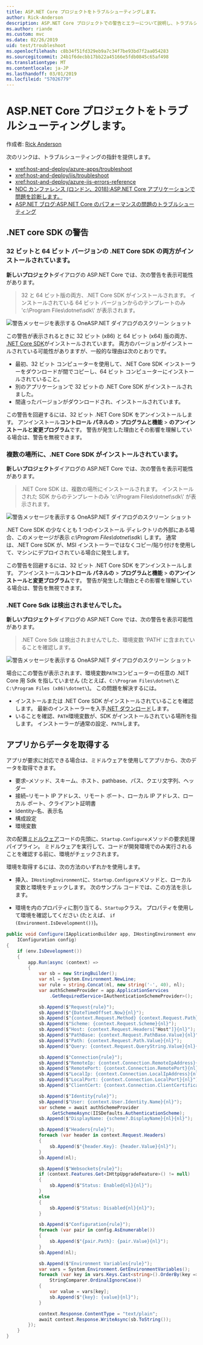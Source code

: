 ```yaml
---
title: ASP.NET Core プロジェクトをトラブルシューティングします。
author: Rick-Anderson
description: ASP.NET Core プロジェクトでの警告とエラーについて説明し、トラブルシューティングを行います。
ms.author: riande
ms.custom: mvc
ms.date: 02/26/2019
uid: test/troubleshoot
ms.openlocfilehash: c8b34f51fd329eb9a7c34f7be93bd7f2aa054283
ms.sourcegitcommit: 24b1f6decbb17bb22a45166e5fdb0845c65af498
ms.translationtype: MT
ms.contentlocale: ja-JP
ms.lasthandoff: 03/01/2019
ms.locfileid: "57026779"
---
```

# <a name="troubleshoot-aspnet-core-projects"></a>ASP.NET Core プロジェクトをトラブルシューティングします。

作成者: [Rick Anderson](https://twitter.com/RickAndMSFT)

次のリンクは、トラブルシューティングの指針を提供します。

* <xref:host-and-deploy/azure-apps/troubleshoot>
* <xref:host-and-deploy/iis/troubleshoot>
* <xref:host-and-deploy/azure-iis-errors-reference>
* [NDC カンファレンス (ロンドン、2018):ASP.NET Core アプリケーションで問題を診断します。](https://www.youtube.com/watch?v=RYI0DHoIVaA)
* [ASP.NET ブログ:ASP.NET Core のパフォーマンスの問題のトラブルシューティング](https://blogs.msdn.microsoft.com/webdev/2018/05/23/asp-net-core-performance-improvements/)

## <a name="net-core-sdk-warnings"></a>.NET core SDK の警告

### <a name="both-the-32-bit-and-64-bit-versions-of-the-net-core-sdk-are-installed"></a>32 ビットと 64 ビット バージョンの .NET Core SDK の両方がインストールされています。

**新しいプロジェクト**ダイアログの ASP.NET Core では、次の警告を表示可能性があります。

> 32 と 64 ビット版の両方、.NET Core SDK がインストールされます。 インストールされている 64 ビット バージョンからのテンプレートのみ 'c:\\Program Files\\dotnet\\sdk\\' が表示されます。

![警告メッセージを表示する OneASP.NET ダイアログのスクリーン ショット](troubleshoot/_static/both32and64bit.png)

この警告が表示されるときに 32 ビット (x86) と 64 ビット (x64) 版の両方、 [.NET Core SDK](https://www.microsoft.com/net/download/all)がインストールされています。 両方のバージョンがインストールされている可能性がありますが、一般的な理由は次のとおりです。

* 最初、32 ビット コンピューターを使用して、.NET Core SDK インストーラーをダウンロードが間でコピーし、64 ビット コンピューターにインストールされていること。
* 別のアプリケーションで 32 ビットの .NET Core SDK がインストールされました。
* 間違ったバージョンがダウンロードされ、インストールされています。

この警告を回避するには、32 ビット .NET Core SDK をアンインストールします。 アンインストール**コントロール パネルの** > **プログラムと機能** > **のアンインストールと変更プログラム**です。 警告が発生した理由とその影響を理解している場合は、警告を無視できます。

### <a name="the-net-core-sdk-is-installed-in-multiple-locations"></a>複数の場所に、.NET Core SDK がインストールされています。

**新しいプロジェクト**ダイアログの ASP.NET Core では、次の警告を表示可能性があります。

> .NET Core SDK は、複数の場所にインストールされます。 インストールされた SDK からのテンプレートのみ 'c:\\Program Files\\dotnet\\sdk\\' が表示されます。

![警告メッセージを表示する OneASP.NET ダイアログのスクリーン ショット](troubleshoot/_static/multiplelocations.png)

.NET Core SDK の少なくとも 1 つのインストール ディレクトリの外部にある場合、このメッセージが表示 *c:\\Program Files\\dotnet\\sdk\\* します。 通常は、.NET Core SDK が、MSI インストーラーではなくコピー/貼り付けを使用して、マシンにデプロイされている場合に発生します。

この警告を回避するには、32 ビット .NET Core SDK をアンインストールします。 アンインストール**コントロール パネルの** > **プログラムと機能** > **のアンインストールと変更プログラム**です。 警告が発生した理由とその影響を理解している場合は、警告を無視できます。

### <a name="no-net-core-sdks-were-detected"></a>.NET Core Sdk は検出されませんでした。

**新しいプロジェクト**ダイアログの ASP.NET Core では、次の警告を表示可能性があります。

> .NET Core Sdk は検出されませんでした、環境変数 'PATH' に含まれていることを確認します。

![警告メッセージを表示する OneASP.NET ダイアログのスクリーン ショット](troubleshoot/_static/NoNetCore.png)

場合にこの警告が表示されます、環境変数`PATH`コンピューターの任意の .NET Core 用 Sdk を指していません (たとえば、`C:\Program Files\dotnet\`と`C:\Program Files (x86)\dotnet\`)。 この問題を解決するには。

* インストールまたは .NET Core SDK がインストールされていることを確認します。 最新のインストーラーを入手[.NET ダウンロード](https://dotnet.microsoft.com/download)します。 
* いることを確認、`PATH`環境変数が、SDK がインストールされている場所を指します。 インストーラーが通常の設定、`PATH`します。

## <a name="obtain-data-from-an-app"></a>アプリからデータを取得する

アプリが要求に対応できる場合は、ミドルウェアを使用してアプリから、次のデータを取得できます。

* 要求&ndash;メソッド、スキーム、ホスト、pathbase、パス、クエリ文字列、ヘッダー
* 接続&ndash;リモート IP アドレス、リモート ポート、ローカル IP アドレス、ローカル ポート、クライアント証明書
* Identity&ndash;名、表示名
* 構成設定
* 環境変数

次の配置[ミドルウェア](xref:fundamentals/middleware/index#create-a-middleware-pipeline-with-iapplicationbuilder)コードの先頭に、`Startup.Configure`メソッドの要求処理パイプライン。 ミドルウェアを実行して、コードが開発環境でのみ実行されることを確認する前に、環境がチェックされます。

環境を取得するには、次の方法のいずれかを使用します。

* 挿入、`IHostingEnvironment`に、`Startup.Configure`メソッドと、ローカル変数と環境をチェックします。 次のサンプル コードでは、この方法を示します。

* 環境を内のプロパティに割り当てる、`Startup`クラス。 プロパティを使用して環境を確認してください (たとえば、 `if (Environment.IsDevelopment())`)。

```csharp
public void Configure(IApplicationBuilder app, IHostingEnvironment env, 
    IConfiguration config)
{
    if (env.IsDevelopment())
    {
        app.Run(async (context) =>
        {
            var sb = new StringBuilder();
            var nl = System.Environment.NewLine;
            var rule = string.Concat(nl, new string('-', 40), nl);
            var authSchemeProvider = app.ApplicationServices
                .GetRequiredService<IAuthenticationSchemeProvider>();

            sb.Append($"Request{rule}");
            sb.Append($"{DateTimeOffset.Now}{nl}");
            sb.Append($"{context.Request.Method} {context.Request.Path}{nl}");
            sb.Append($"Scheme: {context.Request.Scheme}{nl}");
            sb.Append($"Host: {context.Request.Headers["Host"]}{nl}");
            sb.Append($"PathBase: {context.Request.PathBase.Value}{nl}");
            sb.Append($"Path: {context.Request.Path.Value}{nl}");
            sb.Append($"Query: {context.Request.QueryString.Value}{nl}{nl}");

            sb.Append($"Connection{rule}");
            sb.Append($"RemoteIp: {context.Connection.RemoteIpAddress}{nl}");
            sb.Append($"RemotePort: {context.Connection.RemotePort}{nl}");
            sb.Append($"LocalIp: {context.Connection.LocalIpAddress}{nl}");
            sb.Append($"LocalPort: {context.Connection.LocalPort}{nl}");
            sb.Append($"ClientCert: {context.Connection.ClientCertificate}{nl}{nl}");

            sb.Append($"Identity{rule}");
            sb.Append($"User: {context.User.Identity.Name}{nl}");
            var scheme = await authSchemeProvider
                .GetSchemeAsync(IISDefaults.AuthenticationScheme);
            sb.Append($"DisplayName: {scheme?.DisplayName}{nl}{nl}");

            sb.Append($"Headers{rule}");
            foreach (var header in context.Request.Headers)
            {
                sb.Append($"{header.Key}: {header.Value}{nl}");
            }
            sb.Append(nl);

            sb.Append($"Websockets{rule}");
            if (context.Features.Get<IHttpUpgradeFeature>() != null)
            {
                sb.Append($"Status: Enabled{nl}{nl}");
            }
            else
            {
                sb.Append($"Status: Disabled{nl}{nl}");
            }

            sb.Append($"Configuration{rule}");
            foreach (var pair in config.AsEnumerable())
            {
                sb.Append($"{pair.Path}: {pair.Value}{nl}");
            }
            sb.Append(nl);

            sb.Append($"Environment Variables{rule}");
            var vars = System.Environment.GetEnvironmentVariables();
            foreach (var key in vars.Keys.Cast<string>().OrderBy(key => key, 
                StringComparer.OrdinalIgnoreCase))
            {
                var value = vars[key];
                sb.Append($"{key}: {value}{nl}");
            }

            context.Response.ContentType = "text/plain";
            await context.Response.WriteAsync(sb.ToString());
        });
    }
}
```
